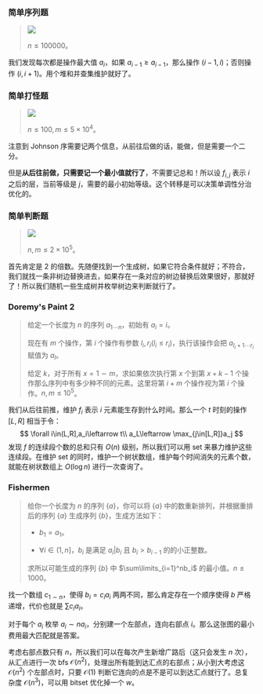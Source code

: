 ### 简单序列题

> ![](./p31.png)
>
> $n\le 100000$。

我们发现每次都是操作最大值 $a_i$，如果 $a_{i-1}\ge a_{i-1}$，那么操作 $(i-1,i)$；否则操作 $(i,i+1)$。用个堆和并查集维护就好了。

### 简单打怪题

> ![](./p32.png)
>
> $n\le 100,m\le 5\times 10^4$。

注意到 Johnson 序需要记两个信息，从前往后做的话，能做，但是需要一个二分。

但是**从后往前做，只需要记一个最小值就行了**，不需要记总和！所以设 $f_{i,j}$ 表示 $i$ 之后的层，当前等级是 $j$，需要的最小初始等级。这个转移是可以决策单调性分治优化的。

### 简单判断题

> ![](./p33.png)
>
> $n,m\le 2\times 10^5$。

首先肯定是 $2$ 的倍数。先随便找到一个生成树，如果它符合条件就好；不符合，我们就找一条非树边替换进去，如果存在一条对应的树边替换后效果很好，那就好了！所以我们随机一些生成树并枚举树边来判断就行了。

### Doremy's Paint 2

> 给定一个长度为 $n$ 的序列 $a_{1\cdots n}$，初始有 $a_i=i$。
>
> 现在有 $m$ 个操作，第 $i$ 个操作有参数 $l_i,r_i(l_i\le r_i)$，执行该操作会把 $a_{l_i+1\cdots r_i}$ 赋值为 $a_l$。
>
> 给定 $k$，对于所有 $x=1\sim m$，求如果依次执行第 $x$ 个到第 $x+k-1$ 个操作那么序列中有多少种不同的元素。这里将第 $i+m$ 个操作视为第 $i$ 个操作。$n,m\le 10^5$。

我们从后往前推，维护 $f_i$ 表示 $i$ 元素能生存到什么时间。那么一个 $t$ 时刻的操作 $[L,R]$ 相当于令：
$$
\forall i\in(L,R],a_i\leftarrow t\\
a_L\leftarrow \max_{j\in[L,R]}a_j
$$
发现 $f$ 的连续段个数的总和只有 $O(n)$ 级别，所以我们可以用 set 来暴力维护这些连续段。在维护 set 的同时，维护一个树状数组，维护每个时间消失的元素个数，就能在树状数组上 $O(\log n)$ 进行一次查询了。

### Fishermen

> 给你一个长度为 $n$ 的序列 $\{a\}$，你可以将 $\{a\}$ 中的数重新排列，并根据重排后的序列 $\{a\}$ 生成序列 $\{b\}$，生成方法如下：
>
> - $b_1=a_1$。
>
> - $\forall i\in(1,n]$，$b_i$ 是满足 $a_i|b_i$ 且 $b_i>b_{i-1}$ 的的小正整数。
>
> 求所以可能生成的序列 $\{b\}$ 中 $\sum\limits_{i=1}^nb_i$ 的最小值。$n\le 1000$。

找一个数组 $c_{1\sim n}$，使得 $b_i=c_ia_i$ 两两不同，那么肯定存在一个顺序使得 $b$ 严格递增，代价也就是 $\sum c_ia_i$。

对于每个 $a_i$ 枚举 $a_i\sim na_i$，分别建一个左部点，连向右部点 $i$。那么这张图的最小费用最大匹配就是答案。

考虑右部点数只有 $n$，所以我们可以在每次产生新增广路后（这只会发生 $n$ 次），从汇点进行一次 bfs $\mathcal{O}(n^2)$，处理出所有能到达汇点的右部点；从小到大考虑这 $\mathcal{O}(n^2)$ 个左部点时，只要 $\mathcal{O}(1)$ 判断它连向的点是不是可以到达汇点就行了。总复杂度 $\mathcal{O}(n^3)$，可以用 bitset 优化掉一个 $w$。